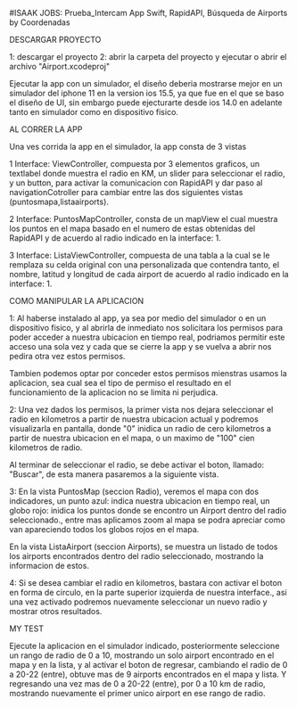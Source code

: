 #ISAAK JOBS: Prueba_Intercam
App Swift, RapidAPI, Búsqueda de Airports by Coordenadas

DESCARGAR PROYECTO

1: descargar el proyecto
2: abrir la carpeta del proyecto y ejecutar o abrir el archivo "Airport.xcodeproj"

Ejecutar la app con un simulador, el diseño deberia mostrarse mejor en un simulador del iphone 11 en la version ios 15.5, ya que fue en el que se baso el diseño de UI, sin embargo puede ejecturarte desde ios 14.0 en adelante tanto en simulador como en dispositivo fisico.

AL CORRER LA APP

Una ves corrida la app en el simulador, la app consta de 3 vistas

1 Interface: ViewController, compuesta por 3 elementos graficos, un textlabel donde muestra el radio en KM, un slider para seleccionar el radio, y un button, para activar la comunicacion con RapidAPI y dar paso al navigationCotroller para cambiar entre las dos siguientes vistas (puntosmapa,listaairports).

2 Interface: PuntosMapController, consta de un mapView el cual muestra los puntos en el mapa basado en el numero de estas obtenidas del RapidAPI y de acuerdo al radio indicado en la interface: 1.

3 Interface: ListaViewController, compuesta de una tabla a la cual se le remplaza su celda original con una personalizada que contendra tanto, el nombre, latitud y longitud de cada airport de acuerdo al radio indicado en la interface: 1.

COMO MANIPULAR LA APLICACION

1: Al haberse instalado al app, ya sea por medio del simulador o en un dispositivo fisico, y al abrirla de inmediato nos solicitara los permisos para poder acceder a nuestra ubicacion en tiempo real, podriamos permitir este acceso una sola vez y cada que se cierre la app y se vuelva a abrir nos pedira otra vez estos permisos. 

Tambien podemos optar por conceder estos permisos mienstras usamos la aplicacion, sea cual sea el tipo de permiso el resultado en el funcionamiento de la aplicacion no se limita ni perjudica.

2: Una vez dados los permisos, la primer vista nos dejara seleccionar el radio en kilometros a partir de nuestra ubicacion actual y podremos visualizarla en pantalla, donde "0" inidica un radio de cero kilometros a partir de nuestra ubicacion en el mapa, o un maximo de "100" cien kilometros de radio.

Al terminar de seleccionar el radio, se debe activar el boton, llamado: "Buscar", de esta manera pasaremos a la siguiente vista.

3: En la vista PuntosMap (seccion Radio), veremos el mapa con dos indicadores, un punto azul: indica nuestra ubicacion en tiempo real, un globo rojo: inidica los puntos donde se encontro un Airport dentro del radio seleccionado., entre mas aplicamos zoom al mapa se podra apreciar como van apareciendo todos los globos rojos en el mapa.

En la vista ListaAirport (seccion Airports), se muestra un listado de todos los airports encontrados dentro del radio seleccionado, mostrando la informacion de estos.

4: Si se desea cambiar el radio en kilometros, bastara con activar el boton en forma de circulo, en la parte superior izquierda de nuestra interface., asi una vez activado podremos nuevamente seleccionar un nuevo radio y mostrar otros resultados.


MY TEST

Ejecute la aplicacion en el simulador indicado, posteriormente seleccione un rango de radio de 0 a 10, mostrando un solo airport encontrado en el mapa y en la lista, y al activar el boton de regresar, cambiando el radio de 0 a 20-22 (entre), obtuve mas de 9 airports encontrados en el mapa y lista. Y regresando una vez mas de 0 a 20-22 (entre), por 0 a 10 km de radio, mostrando nuevamente el primer unico airport en ese rango de radio.


